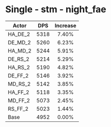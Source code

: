 # Single - stm - night_fae
| Actor | DPS | Increase |
|---|:---:|:---:|
|HA_DE_2|5318|7.40%|
|DE_MD_2|5260|6.23%|
|HA_MD_2|5244|5.91%|
|DE_RS_2|5214|5.29%|
|HA_RS_2|5190|4.82%|
|DE_FF_2|5146|3.92%|
|MD_RS_2|5142|3.85%|
|HA_FF_2|5118|3.35%|
|MD_FF_2|5073|2.45%|
|RS_FF_2|5023|1.44%|
|Base|4952|0.00%|
